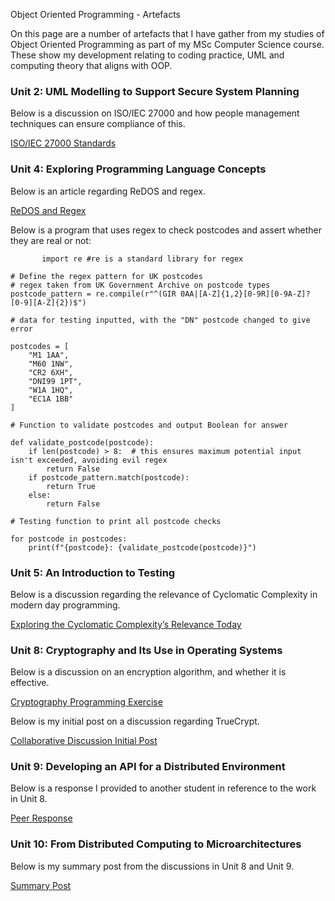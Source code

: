 Object Oriented Programming - Artefacts 

On this page are a number of artefacts that I have gather from my studies of Object Oriented Programming as part of my MSc Computer Science course. These show my development relating to coding practice, UML and computing theory that aligns with OOP.


### Unit 2: UML Modelling to Support Secure System Planning

Below is a discussion on ISO/IEC 27000 and how people management techniques can ensure compliance of this.

[ISO/IEC 27000 Standards](/pdf/individuals_security.pdf)


### Unit 4: Exploring Programming Language Concepts

Below is an article regarding ReDOS and regex.

[ReDOS and Regex](/pdf/redos_regex.pdf)

Below is a program that uses regex to check postcodes and assert whether they are real or not:

```
       import re #re is a standard library for regex

# Define the regex pattern for UK postcodes 
# regex taken from UK Government Archive on postcode types
postcode_pattern = re.compile(r"^(GIR 0AA|[A-Z]{1,2}[0-9R][0-9A-Z]? [0-9][A-Z]{2})$")

# data for testing inputted, with the "DN" postcode changed to give error

postcodes = [
    "M1 1AA",
    "M60 1NW",
    "CR2 6XH",
    "DNI99 1PT",
    "W1A 1HQ",
    "EC1A 1BB"
]

# Function to validate postcodes and output Boolean for answer

def validate_postcode(postcode):
    if len(postcode) > 8:  # this ensures maximum potential input isn't exceeded, avoiding evil regex
        return False
    if postcode_pattern.match(postcode):
        return True
    else:
        return False

# Testing function to print all postcode checks

for postcode in postcodes:
    print(f"{postcode}: {validate_postcode(postcode)}")

```

### Unit 5: An Introduction to Testing

Below is a discussion regarding the relevance of Cyclomatic Complexity in modern day programming.

[Exploring the Cyclomatic Complexity’s Relevance Today](/pdf/cyclomatic_complexity.pdf)


### Unit 8: Cryptography and Its Use in Operating Systems

Below is a discussion on an encryption algorithm, and whether it is effective.

[Cryptography Programming Exercise](/pdf/encryption_algorithm.pdf)

Below is my initial post on a discussion regarding TrueCrypt.

[Collaborative Discussion Initial Post](/pdf/truecrypt_initial.pdf)


### Unit 9: Developing an API for a Distributed Environment

Below is a response I provided to another student in reference to the work in Unit 8.

[Peer Response](/pdf/response_ssd.pdf)


### Unit 10: From Distributed Computing to Microarchitectures

Below is my summary post from the discussions in Unit 8 and Unit 9.

[Summary Post](/pdf/summary_ssd.pdf)






